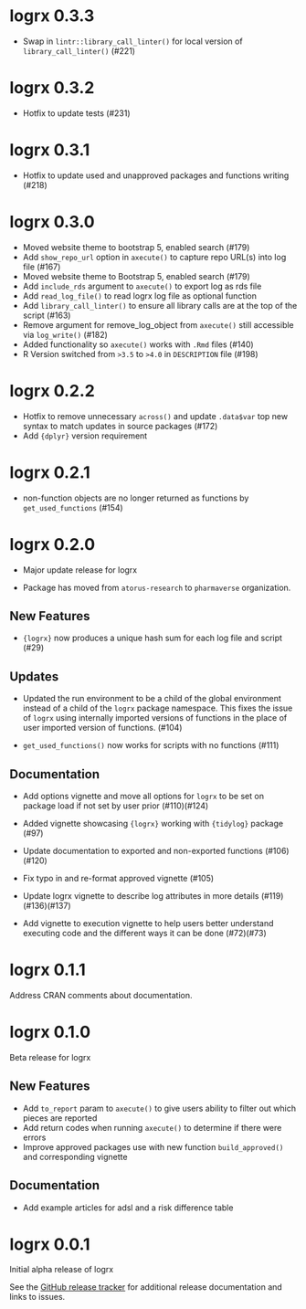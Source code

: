 # logrx 0.3.3

 - Swap in `lintr::library_call_linter()` for local version of `library_call_linter()` (#221)

# logrx 0.3.2

 - Hotfix to update tests (#231)

# logrx 0.3.1

 - Hotfix to update used and unapproved packages and functions writing (#218)
 
# logrx 0.3.0

- Moved website theme to bootstrap 5, enabled search (#179)
- Add `show_repo_url` option in `axecute()` to capture repo URL(s) into log file (#167)
- Moved website theme to Bootstrap 5, enabled search (#179)
- Add `include_rds` argument to `axecute()` to export log as rds file
- Add `read_log_file()` to read logrx log file as optional function
- Add `library_call_linter()` to ensure all library calls are at the top of the script (#163)
- Remove argument for remove_log_object from `axecute()` still accessible via `log_write()` (#182)
- Added functionality so `axecute()` works with `.Rmd` files (#140)
- R Version switched from `>3.5` to `>4.0` in `DESCRIPTION` file (#198)

# logrx 0.2.2

 - Hotfix to remove unnecessary `across()` and update `.data$var` top new syntax to match updates in source packages (#172)
 - Add `{dplyr}` version requirement

# logrx 0.2.1

 - non-function objects are no longer returned as functions by `get_used_functions` (#154)

# logrx 0.2.0

 - Major update release for logrx
 
 - Package has moved from `atorus-research` to `pharmaverse` organization.


## New Features 

  - `{logrx}` now produces a unique hash sum for each log file and script (#29)

## Updates

  - Updated the run environment to be a child of the global environment instead of a child of the `logrx` package namespace.  This fixes the issue of `logrx` using internally imported versions of functions in the place of user imported version of functions. (#104)
  
  - `get_used_functions()` now works for scripts with no functions (#111)

## Documentation

  - Add options vignette and move all options for `logrx` to be set on package load if not set by user prior (#110)(#124)

  - Added vignette showcasing `{logrx}` working with `{tidylog}` package (#97)
  
  - Update documentation to exported and non-exported functions (#106)(#120)

  - Fix typo in and re-format approved vignette (#105)

  - Update logrx vignette to describe log attributes in more details (#119)(#136)(#137)

  - Add vignette to execution vignette to help users better understand executing code and the different ways it can be done (#72)(#73)

# logrx 0.1.1

Address CRAN comments about documentation.

# logrx 0.1.0

Beta release for logrx 

## New Features 

  - Add `to_report` param to `axecute()` to give users ability to filter out which pieces are reported
  - Add return codes when running `axecute()` to determine if there were errors
  - Improve approved packages use with new function `build_approved()` and corresponding vignette

## Documentation

  - Add example articles for adsl and a risk difference table

# logrx 0.0.1

Initial alpha release of logrx

See the [GitHub release tracker](https://github.com/pharmaverse/logrx/releases) for additional release documentation and links to issues. 
